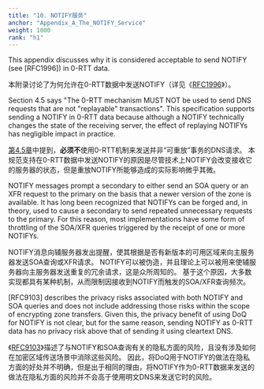 ```yaml
---
title: "10. NOTIFY服务"
anchor: "Appendix_A_The_NOTIFY_Service"
weight: 1000
rank: "h1"
---
```


This appendix discusses why it is considered acceptable to send NOTIFY (see [RFC1996]) in 0-RTT data.

本附录讨论了为何允许在0-RTT数据中发送NOTIFY（详见《[RFC1996]()》）。

Section 4.5 says "The 0-RTT mechanism MUST NOT be used to send DNS requests that are not "replayable" transactions". This specification supports sending a NOTIFY in 0-RTT data because although a NOTIFY technically changes the state of the receiving server, the effect of replaying NOTIFYs has negligible impact in practice.

[第4.5章]()中提到，**必须不**使用0-RTT机制来发送并非“可重放”事务的DNS请求。
本规范支持在0-RTT数据中发送NOTIFY的原因是尽管技术上NOTIFY会改变接收它的服务器的状态，但是重放NOTIFY所能够造成的实际影响微乎其微。

NOTIFY messages prompt a secondary to either send an SOA query or an XFR request to the primary on the basis that a newer version of the zone is available. It has long been recognized that NOTIFYs can be forged and, in theory, used to cause a secondary to send repeated unnecessary requests to the primary. For this reason, most implementations have some form of throttling of the SOA/XFR queries triggered by the receipt of one or more NOTIFYs.

NOTIFY消息向辅服务器发出提醒，使其根据是否有新版本的可用区域来向主服务器发送SOA查询或XFR请求。
NOTIFY可以被伪造，并且理论上可以被用来使辅服务器向主服务器发送重复的冗余请求，这是众所周知的。
基于这个原因，大多数实现都具有某种机制，从而限制因接收到NOTIFY而触发的SOA/XFR查询频次。

[RFC9103] describes the privacy risks associated with both NOTIFY and SOA queries and does not include addressing those risks within the scope of encrypting zone transfers. Given this, the privacy benefit of using DoQ for NOTIFY is not clear, but for the same reason, sending NOTIFY as 0-RTT data has no privacy risk above that of sending it using cleartext DNS.

《[RFC9103]()》描述了与NOTIFY和SOA查询有关的隐私方面的风险，且没有涉及如何在加密区域传送场景中消除这些风险。
因此，将DoQ用于NOTIFY的做法在隐私方面的好处并不明确，但是出于相同的理由，将NOTIFY作为0-RTT数据来发送的做法在隐私方面的风险并不会高于使用明文DNS来发送它时的风险。
